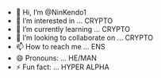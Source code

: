 - 👋 Hi, I’m @NinKendo1
- 👀 I’m interested in ... CRYPTO
- 🌱 I’m currently learning ... CRYPTO
- 💞️ I’m looking to collaborate on ... CRYPTO
- 📫 How to reach me ... ENS
- 😄 Pronouns: ... HE/MAN
- ⚡ Fun fact: ... HYPER ALPHA

<!---
NinKendo1/NinKendo1 is a ✨ special ✨ repository because its `README.md` (this file) appears on your GitHub profile.
You can click the Preview link to take a look at your changes.
--->
